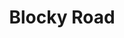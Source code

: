 ---
title: Blocky Road
categories: gamejam
layout: project
post-image: " "
description: 
islegacy: true
tags:
---